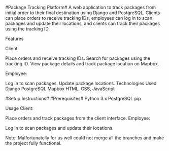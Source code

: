#Package Tracking Platform#
A web application to track packages from initial order to their final destination using Django and PostgreSQL. Clients can place orders to receive tracking IDs, employees can log in to scan packages and update their locations, and clients can track their packages using the tracking ID.

Features

Client:

Place orders and receive tracking IDs.
Search for packages using the tracking ID.
View package details and track package location on Mapbox.

Employee:

Log in to scan packages.
Update package locations.
Technologies Used
Django
PostgreSQL
Mapbox
HTML, CSS, JavaScript

#Setup Instructions#
#Prerequisites#
Python 3.x
PostgreSQL
pip

Usage
Client:

Place orders and track packages from the client interface.
Employee:

Log in to scan packages and update their locations.

Note: Malfortunatelly for us well could not merge all the branches and make the project fully functional.
